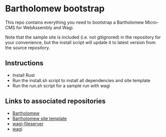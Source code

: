 # Bartholomew bootstrap

This repo contains everything you need to bootstrap a Bartholomew Micro-CMS for WebAssembly and Wagi.

Note that the sample site is included (i.e. not gitignored) in the repository for your convenience, but the install script will update it to latest version from the source repository.

## Instructions
* Install Rust
* Run the install.sh script to install all dependencies and site template
* Run the run.sh script for a sample run with wagi

## Links to associated repositories
* [Bartholomew](https://github.com/fermyon/bartholomew)
* [Bartholomew site template](https://github.com/fermyon/bartholomew-site-template)
* [wagi-fileserver](https://github.com/deislabs/wagi-fileserver)
* [wagi](https://github.com/deislabs/wagi)
